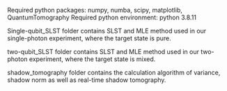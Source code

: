 Required python packages: numpy, numba, scipy, matplotlib, QuantumTomography
Required python environment: python 3.8.11

Single-qubit_SLST folder contains SLST and MLE method used in our single-photon experiment, where the target state is pure.

two-qubit_SLST folder contains SLST and MLE method used in our two-photon experiment, where the target state is mixed.

shadow_tomography folder contains the calculation algorithm of variance, shadow norm as well as real-time shadow tomography.